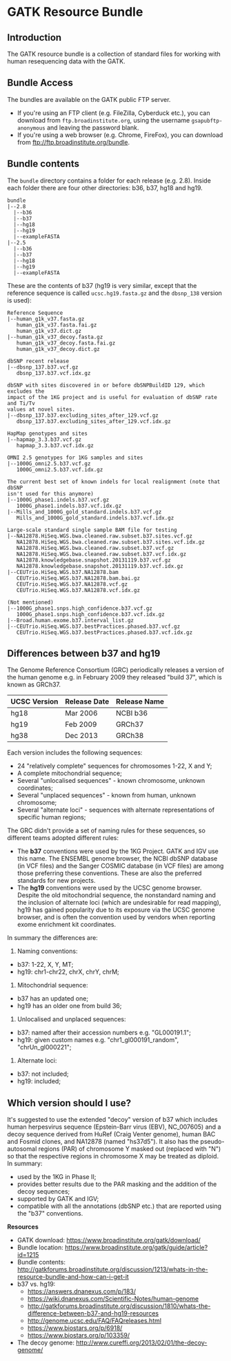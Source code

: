 GATK Resource Bundle
====================
## Introduction
The GATK resource bundle is a collection of standard files for working with
human resequencing data with the GATK.

## Bundle Access
The bundles are available on the GATK public FTP server.

* If you're using an FTP client (e.g. FileZilla, Cyberduck etc.), you can
download from `ftp.broadinstitute.org`, using the username
`gsapubftp-anonymous` and leaving the password blank.
* If you're using a web browser (e.g. Chrome, FireFox), you can download from 
<ftp://ftp.broadinstitute.org/bundle>.


## Bundle contents
The `bundle` directory contains a folder for each release (e.g. 2.8). Inside
each folder there are four other directories: b36, b37, hg18 and hg19.

```
bundle
|--2.8
  |--b36
  |--b37
  |--hg18
  |--hg19
  |--exampleFASTA
|--2.5
  |--b36
  |--b37
  |--hg18
  |--hg19
  |--exampleFASTA
```

These are the contents of b37 (hg19 is very similar, except that the
reference sequence is called `ucsc.hg19.fasta.gz` and the `dbsnp_138` version
is used):

```
Reference Sequence
|--human_g1k_v37.fasta.gz
   human_g1k_v37.fasta.fai.gz
   human_g1k_v37.dict.gz
|--human_g1k_v37_decoy.fasta.gz
   human_g1k_v37_decoy.fasta.fai.gz
   human_g1k_v37_decoy.dict.gz

dbSNP recent release
|--dbsnp_137.b37.vcf.gz
   dbsnp_137.b37.vcf.idx.gz

dbSNP with sites discovered in or before dbSNPBuildID 129, which excludes the
impact of the 1KG project and is useful for evaluation of dbSNP rate and Ti/Tv
values at novel sites.
|--dbsnp_137.b37.excluding_sites_after_129.vcf.gz
   dbsnp_137.b37.excluding_sites_after_129.vcf.idx.gz

HapMap genotypes and sites
|--hapmap_3.3.b37.vcf.gz
   hapmap_3.3.b37.vcf.idx.gz

OMNI 2.5 genotypes for 1KG samples and sites
|--1000G_omni2.5.b37.vcf.gz
   1000G_omni2.5.b37.vcf.idx.gz

The current best set of known indels for local realignment (note that dbSNP
isn't used for this anymore)
|--1000G_phase1.indels.b37.vcf.gz
   1000G_phase1.indels.b37.vcf.idx.gz
|--Mills_and_1000G_gold_standard.indels.b37.vcf.gz
   Mills_and_1000G_gold_standard.indels.b37.vcf.idx.gz

Large-scale standard single sample BAM file for testing
|--NA12878.HiSeq.WGS.bwa.cleaned.raw.subset.b37.sites.vcf.gz
   NA12878.HiSeq.WGS.bwa.cleaned.raw.subset.b37.sites.vcf.idx.gz
   NA12878.HiSeq.WGS.bwa.cleaned.raw.subset.b37.vcf.gz
   NA12878.HiSeq.WGS.bwa.cleaned.raw.subset.b37.vcf.idx.gz
   NA12878.knowledgebase.snapshot.20131119.b37.vcf.gz
   NA12878.knowledgebase.snapshot.20131119.b37.vcf.idx.gz
|--CEUTrio.HiSeq.WGS.b37.NA12878.bam
   CEUTrio.HiSeq.WGS.b37.NA12878.bam.bai.gz
   CEUTrio.HiSeq.WGS.b37.NA12878.vcf.gz
   CEUTrio.HiSeq.WGS.b37.NA12878.vcf.idx.gz

(Not mentioned)
|--1000G_phase1.snps.high_confidence.b37.vcf.gz
   1000G_phase1.snps.high_confidence.b37.vcf.idx.gz
|--Broad.human.exome.b37.interval_list.gz
|--CEUTrio.HiSeq.WGS.b37.bestPractices.phased.b37.vcf.gz
   CEUTrio.HiSeq.WGS.b37.bestPractices.phased.b37.vcf.idx.gz

```

## Differences between b37 and hg19

The Genome Reference Consortium (GRC) periodically releases a version
of the human genome e.g. in February 2009 they released "build 37", which is
known as GRCh37.

| UCSC Version | Release Date | Release Name |
|--------------|--------------|--------------|
| hg18         | Mar 2006     | NCBI b36     |
| hg19         | Feb 2009     | GRCh37       |
| hg38         | Dec 2013     | GRCh38       |

Each version includes the following sequences:

* 24 "relatively complete" sequences for chromosomes 1-22, X and Y;
* A complete mitochondrial sequence;
* Several "unlocalised sequences" - known chromosome, unknown coordinates;
* Several "unplaced sequences" - known from human, unknown chromosome;
* Several "alternate loci" - sequences with alternate representations of
specific human regions;

The GRC didn't provide a set of naming rules for these sequences, so different
teams adopted different rules:

* The **b37** conventions were used by the 1KG Project. GATK and IGV use this
name. The ENSEMBL genome browser, the NCBI dbSNP database (in VCF files) and
the Sanger COSMIC database (in VCF files) are among those preferring these
conventions. These are also the preferred standards for new projects.
* The **hg19** conventions were used by the UCSC genome browser. Despite the
old mitochondrial sequence, the nonstandard naming and the inclusion of
alternate loci (which are undesirable for read mapping), hg19 has gained
popularity due to its exposure via the UCSC genome browser, and is often the
convention used by vendors when reporting exome enrichment kit coordinates.

In summary the differences are:

1. Naming conventions:
  - b37: 1-22, X, Y, MT;
  - hg19: chr1-chr22, chrX, chrY, chrM;
1. Mitochondrial sequence:
  - b37 has an updated one;
  - hg19 has an older one from build 36;
1. Unlocalised and unplaced sequences:
  - b37: named after their accession numbers e.g. "GL000191.1";
  - hg19: given custom names e.g. "chr1\_gl000191\_random", "chrUn\_gl000221";
1. Alternate loci:
  - b37: not included;
  - hg19: included;


## Which version should I use?
It's suggested to use the extended "decoy" version of b37 which includes
human herpesvirus sequence (Epstein-Barr virus (EBV), NC_007605) and a decoy
sequence derived from HuRef (Craig Venter genome), human BAC and Fosmid clones,
and NA12878 (named "hs37d5"). It also has the pseudo-autosomal regions (PAR) of
chromosome Y masked out (replaced with "N") so that the respective regions in
chromosome X may be treated as diploid. In summary:
  - used by the 1KG in Phase II;
  - provides better results due to the PAR masking and the addition of the
  decoy sequences;
  - supported by GATK and IGV;
  - compatible with all the annotations (dbSNP etc.) that are reported using
  the "b37" conventions.

**Resources**

* GATK download: <https://www.broadinstitute.org/gatk/download/>
* Bundle location: <https://www.broadinstitute.org/gatk/guide/article?id=1215>
* Bundle contents: <http://gatkforums.broadinstitute.org/discussion/1213/whats-in-the-resource-bundle-and-how-can-i-get-it>
* b37 vs. hg19:
  - <https://answers.dnanexus.com/p/183/>
  - <https://wiki.dnanexus.com/Scientific-Notes/human-genome>
  - <http://gatkforums.broadinstitute.org/discussion/1810/whats-the-difference-between-b37-and-hg19-resources>
  - <http://genome.ucsc.edu/FAQ/FAQreleases.html>
  - <https://www.biostars.org/p/6918/>
  - <https://www.biostars.org/p/103359/>
* The decoy genome: <http://www.cureffi.org/2013/02/01/the-decoy-genome/>
